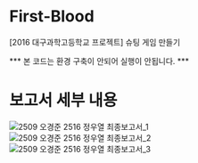 # First-Blood
[2016 대구과학고등학교 프로젝트] 슈팅 게임 만들기

*** 본 코드는 환경 구축이 안되어 실행이 안됩니다. ***



# 보고서 세부 내용
![2509 오경준 2516 정우열 최종보고서_1](https://user-images.githubusercontent.com/76677980/189705306-176bd816-01d7-4378-a6b4-00cfae1da8f9.png)
![2509 오경준 2516 정우열 최종보고서_2](https://user-images.githubusercontent.com/76677980/189705323-4134a299-bd8e-41ee-9186-20541a1cd54a.png)
![2509 오경준 2516 정우열 최종보고서_3](https://user-images.githubusercontent.com/76677980/189705329-af913928-fef8-4970-9601-80420c2e6830.png)
